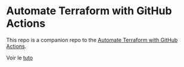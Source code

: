 # Automate Terraform with GitHub Actions


This repo is a companion repo to the [Automate Terraform with GitHub Actions](https://learn.hashicorp.com/tutorials/terraform/github-actions?in=terraform/automation).

Voir le [tuto](https://learn.hashicorp.com/tutorials/terraform/github-actions)
